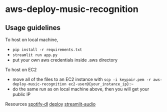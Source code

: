 # aws-deploy-music-recognition
## Usage guidelines
To host on local machine, 
- `pip install -r requirements.txt` 
- `streamlit run app.py`
- put your own aws credentials inside .aws directory

To host on EC2
- move all of the files to an EC2 instance with `scp -i keypair.pem -r aws-deploy-music-recognition ec2-user@{your_instance_ip}:~`
- do the same run as on local machine above, then you will get your public IP


Resources
[spotify-dl](https://spotdl.readthedocs.io/en/latest/usage/)
[deploy](https://github.com/aws-samples/amazon-sagemaker-fine-tune-and-deploy-wav2vec2-huggingface)
[streamlit-audio](https://github.com/ayushkumarshah/Guitar-Chords-recognition/blob/master/app.py)